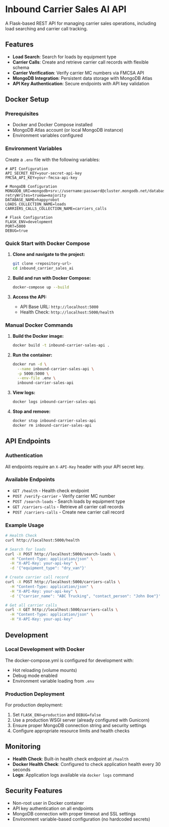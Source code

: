 # Inbound Carrier Sales AI API

A Flask-based REST API for managing carrier sales operations, including load searching and carrier call tracking.

## Features

- **Load Search**: Search for loads by equipment type
- **Carrier Calls**: Create and retrieve carrier call records with flexible schema
- **Carrier Verification**: Verify carrier MC numbers via FMCSA API
- **MongoDB Integration**: Persistent data storage with MongoDB Atlas
- **API Key Authentication**: Secure endpoints with API key validation

## Docker Setup

### Prerequisites

- Docker and Docker Compose installed
- MongoDB Atlas account (or local MongoDB instance)
- Environment variables configured

### Environment Variables

Create a `.env` file with the following variables:

```env
# API Configuration
API_SECRET_KEY=your-secret-api-key
FMCSA_API_KEY=your-fmcsa-api-key

# MongoDB Configuration
MONGODB_URI=mongodb+srv://username:password@cluster.mongodb.net/database?retryWrites=true&w=majority
DATABASE_NAME=happyrobot
LOADS_COLLECTION_NAME=loads
CARRIERS_CALLS_COLLECTION_NAME=carriers_calls

# Flask Configuration
FLASK_ENV=development
PORT=5000
DEBUG=true
```

### Quick Start with Docker Compose

1. **Clone and navigate to the project:**
   ```bash
   git clone <repository-url>
   cd inbound_carrier_sales_ai
   ```

2. **Build and run with Docker Compose:**
   ```bash
   docker-compose up --build
   ```

3. **Access the API:**
   - API Base URL: `http://localhost:5000`
   - Health Check: `http://localhost:5000/health`

### Manual Docker Commands

1. **Build the Docker image:**
   ```bash
   docker build -t inbound-carrier-sales-api .
   ```

2. **Run the container:**
   ```bash
   docker run -d \
     --name inbound-carrier-sales-api \
     -p 5000:5000 \
     --env-file .env \
     inbound-carrier-sales-api
   ```

3. **View logs:**
   ```bash
   docker logs inbound-carrier-sales-api
   ```

4. **Stop and remove:**
   ```bash
   docker stop inbound-carrier-sales-api
   docker rm inbound-carrier-sales-api
   ```

## API Endpoints

### Authentication
All endpoints require an `X-API-Key` header with your API secret key.

### Available Endpoints

- `GET /health` - Health check endpoint
- `POST /verify-carrier` - Verify carrier MC number
- `POST /search-loads` - Search loads by equipment type
- `GET /carriers-calls` - Retrieve all carrier call records
- `POST /carriers-calls` - Create new carrier call record

### Example Usage

```bash
# Health Check
curl http://localhost:5000/health

# Search for loads
curl -X POST http://localhost:5000/search-loads \
  -H "Content-Type: application/json" \
  -H "X-API-Key: your-api-key" \
  -d '{"equipment_type": "dry_van"}'

# Create carrier call record
curl -X POST http://localhost:5000/carriers-calls \
  -H "Content-Type: application/json" \
  -H "X-API-Key: your-api-key" \
  -d '{"carrier_name": "ABC Trucking", "contact_person": "John Doe"}'

# Get all carrier calls
curl -X GET http://localhost:5000/carriers-calls \
  -H "Content-Type: application/json" \
  -H "X-API-Key: your-api-key"
```

## Development

### Local Development with Docker

The docker-compose.yml is configured for development with:
- Hot reloading (volume mounts)
- Debug mode enabled
- Environment variable loading from `.env`

### Production Deployment

For production deployment:
1. Set `FLASK_ENV=production` and `DEBUG=false`
2. Use a production WSGI server (already configured with Gunicorn)
3. Ensure proper MongoDB connection string and security settings
4. Configure appropriate resource limits and health checks

## Monitoring

- **Health Check**: Built-in health check endpoint at `/health`
- **Docker Health Check**: Configured to check application health every 30 seconds
- **Logs**: Application logs available via `docker logs` command

## Security Features

- Non-root user in Docker container
- API key authentication on all endpoints
- MongoDB connection with proper timeout and SSL settings
- Environment variable-based configuration (no hardcoded secrets)